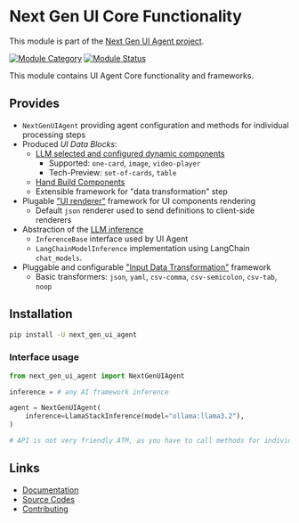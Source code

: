 # Next Gen UI Core Functionality

This module is part of the [Next Gen UI Agent project](https://github.com/RedHat-UX/next-gen-ui-agent).

[![Module Category](https://img.shields.io/badge/Module%20Category-Core-blue)](https://github.com/RedHat-UX/next-gen-ui-agent)
[![Module Status](https://img.shields.io/badge/Module%20Status-Supported-green)](https://github.com/RedHat-UX/next-gen-ui-agent)

This module contains UI Agent Core functionality and frameworks.

## Provides

* `NextGenUIAgent` providing agent configuration and methods for individual processing steps
* Produced *UI Data Blocks*:
    * [LLM selected and configured dynamic components](https://redhat-ux.github.io/next-gen-ui-agent/guide/data_ui_blocks/dynamic_components/)
        * Supported: `one-card`, `image`, `video-player`
        * Tech-Preview: `set-of-cards`, `table`
    * [Hand Build Components](https://redhat-ux.github.io/next-gen-ui-agent/guide/data_ui_blocks/hand_build_components/)
    * Extensible framework for "data transformation" step
* Plugable ["UI renderer"](https://redhat-ux.github.io/next-gen-ui-agent/guide/renderer/implementing_serverside/) framework for UI components rendering
    * Default `json` renderer used to send definitions to client-side renderers
* Abstraction of the [LLM inference](https://redhat-ux.github.io/next-gen-ui-agent/guide/llm/)
    * `InferenceBase` interface used by UI Agent
    * `LangChainModelInference` implementation using LangChain `chat_models`.
* Pluggable and configurable ["Input Data Transformation"](https://redhat-ux.github.io/next-gen-ui-agent/guide/input_data/transformation/) framework
    * Basic transformers: `json`, `yaml`, `csv-comma`, `csv-semicolon`, `csv-tab`, `noop`

## Installation

```sh
pip install -U next_gen_ui_agent
```

### Interface usage

```py
from next_gen_ui_agent import NextGenUIAgent

inference = # any AI framework inference

agent = NextGenUIAgent(
    inference=LlamaStackInference(model="ollama:llama3.2"),
)

# API is not very friendly ATM, as you have to call methods for individual processing steps. We plan to improve it iit the near future.

```

## Links

* [Documentation](https://redhat-ux.github.io/next-gen-ui-agent/guide/ai_apps_binding/pythonlib/)
* [Source Codes](https://github.com/RedHat-UX/next-gen-ui-agent/tree/main/libs/next_gen_ui_agent)
* [Contributing](https://redhat-ux.github.io/next-gen-ui-agent/development/contributing/)
